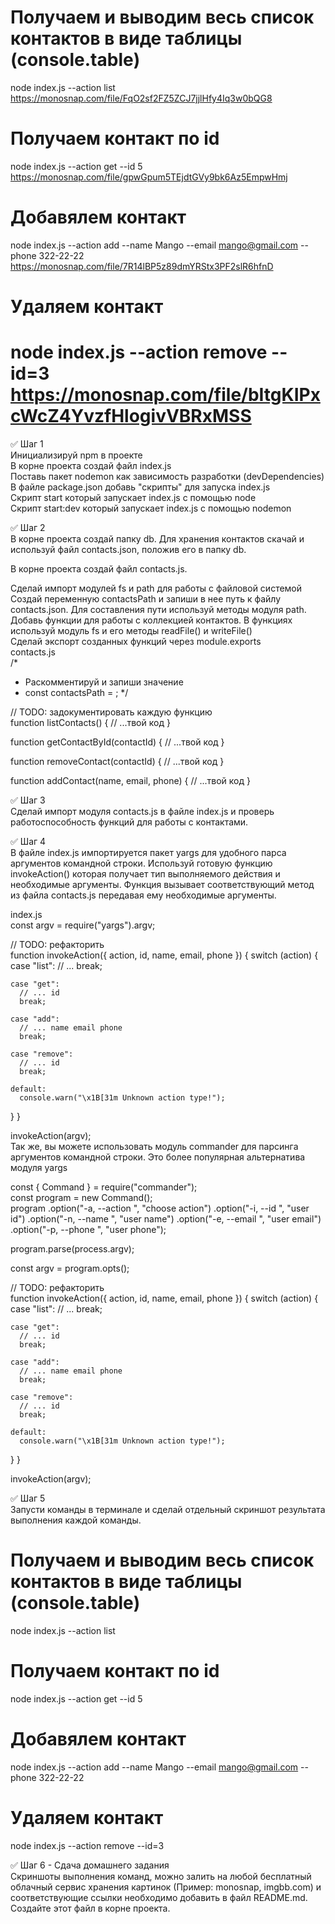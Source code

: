 # Получаем и выводим весь список контактов в виде таблицы (console.table)

node index.js --action list<br/>
https://monosnap.com/file/FqO2sf2FZ5ZCJ7jjlHfy4Iq3w0bQG8

# Получаем контакт по id

node index.js --action get --id 5<br/>
https://monosnap.com/file/gpwGpum5TEjdtGVy9bk6Az5EmpwHmj

# Добавялем контакт

node index.js --action add --name Mango --email mango@gmail.com --phone 322-22-22
https://monosnap.com/file/7R14lBP5z89dmYRStx3PF2slR6hfnD

# Удаляем контакт

node index.js --action remove --id=3
https://monosnap.com/file/bItgKIPxcWcZ4YvzfHlogivVBRxMSS
==============================================================
✅ Шаг 1<br/>
Инициализируй npm в проекте <br/>
В корне проекта создай файл index.js <br/>
Поставь пакет nodemon как зависимость разработки (devDependencies) <br/>
В файле package.json добавь "скрипты" для запуска index.js <br/>
Скрипт start который запускает index.js с помощью node <br/>
Скрипт start:dev который запускает index.js с помощью nodemon <br/>

✅ Шаг 2<br/>
В корне проекта создай папку db. Для хранения контактов скачай и используй файл contacts.json, положив его в папку db.<br/>

В корне проекта создай файл contacts.js.<br/>

Сделай импорт модулей fs и path для работы с файловой системой<br/>
Создай переменную contactsPath и запиши в нее путь к файлу contacts.json. Для составления пути используй методы модуля path.<br/>
Добавь функции для работы с коллекцией контактов. В функциях используй модуль fs и его методы readFile() и writeFile()<br/>
Сделай экспорт созданных функций через module.exports<br/>
contacts.js<br/>
/\*

- Раскомментируй и запиши значение
- const contactsPath = ;
  \*/

// TODO: задокументировать каждую функцию <br/>
function listContacts() {
// ...твой код
}

function getContactById(contactId) {
// ...твой код
}

function removeContact(contactId) {
// ...твой код
}

function addContact(name, email, phone) {
// ...твой код
} <br/>

✅ Шаг 3 <br/>
Сделай импорт модуля contacts.js в файле index.js и проверь работоспособность функций для работы с контактами. <br/>

✅ Шаг 4<br/>
В файле index.js импортируется пакет yargs для удобного парса аргументов командной строки. Используй готовую функцию invokeAction() которая получает тип выполняемого действия и необходимые аргументы. Функция вызывает соответствующий метод из файла contacts.js передавая ему необходимые аргументы.

index.js<br/>
const argv = require("yargs").argv;<br/>

// TODO: рефакторить<br/>
function invokeAction({ action, id, name, email, phone }) {
switch (action) {
case "list":
// ...
break;

    case "get":
      // ... id
      break;

    case "add":
      // ... name email phone
      break;

    case "remove":
      // ... id
      break;

    default:
      console.warn("\x1B[31m Unknown action type!");

}
}

invokeAction(argv); <br/>
Так же, вы можете использовать модуль commander для парсинга аргументов командной строки. Это более популярная альтернатива модуля yargs <br/>

const { Command } = require("commander"); <br/>
const program = new Command();<br/>
program
.option("-a, --action <type>", "choose action")
.option("-i, --id <type>", "user id")
.option("-n, --name <type>", "user name")
.option("-e, --email <type>", "user email")
.option("-p, --phone <type>", "user phone");

program.parse(process.argv);<br/>

const argv = program.opts();<br/>

// TODO: рефакторить<br/>
function invokeAction({ action, id, name, email, phone }) {
switch (action) {
case "list":
// ...
break;

    case "get":
      // ... id
      break;

    case "add":
      // ... name email phone
      break;

    case "remove":
      // ... id
      break;

    default:
      console.warn("\x1B[31m Unknown action type!");

}
}

invokeAction(argv); <br/>

✅ Шаг 5<br/>
Запусти команды в терминале и сделай отдельный скриншот результата выполнения каждой команды.<br/>

# Получаем и выводим весь список контактов в виде таблицы (console.table) <br/>

node index.js --action list

# Получаем контакт по id<br/>

node index.js --action get --id 5

# Добавялем контакт<br/>

node index.js --action add --name Mango --email mango@gmail.com --phone 322-22-22

# Удаляем контакт<br/>

node index.js --action remove --id=3 <br/>

✅ Шаг 6 - Сдача домашнего задания <br/>
Скриншоты выполнения команд, можно залить на любой бесплатный облачный сервис хранения картинок (Пример: monosnap, imgbb.com) и соответствующие ссылки необходимо добавить в файл README.md. Создайте этот файл в корне проекта.<br/>
